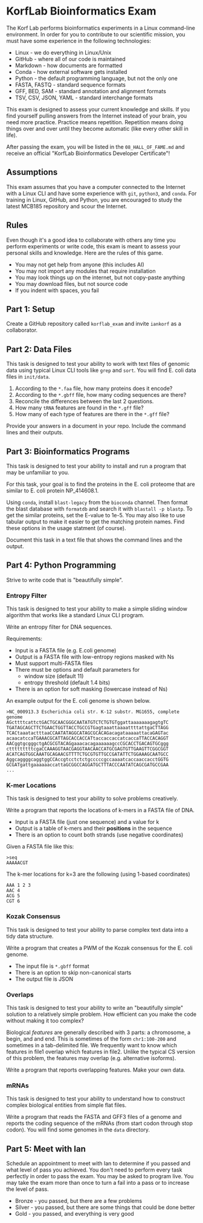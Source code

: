 KorfLab Bioinformatics Exam
===========================

The Korf Lab performs bioinformatics experiments in a Linux command-line
environment. In order for you to contribute to our scientific mission, you must
have some experience in the following technologies:

- Linux - we do everything in Linux/Unix
- GitHub - where all of our code is maintained
- Markdown - how documents are formatted
- Conda - how external software gets installed
- Python - the default programming language, but not the only one
- FASTA, FASTQ - standard sequence formats
- GFF, BED, SAM - standard annotation and alignment formats
- TSV, CSV, JSON, YAML - standard interchange formats

This exam is designed to assess your current knowledge and skills. If you find
yourself pulling answers from the Internet instead of your brain, you need more
practice. Practice means repetition. Repetition means doing things over and
over until they become automatic (like every other skill in life).

After passing the exam, you will be listed in the `08_HALL_OF_FAME.md` and
receive an official "KorfLab Bioinformatics Developer Certificate"!


## Assumptions ##

This exam assumes that you have a computer connected to the Internet with a
Linux CLI and have some experience with `git`, `python3`, and `conda`. For
training in Linux, GitHub, and Python, you are encouraged to study the latest
MCB185 repository and scour the Internet.


## Rules ##

Even though it's a good idea to collaborate with others any time you perform
experiments or write code, this exam is meant to assess your personal skills
and knowledge. Here are the rules of this game.

- You may not get help from anyone (this includes AI)
- You may not import any modules that require installation
- You may look things up on the internet, but not copy-paste anything
- You may download files, but not source code
- If you indent with spaces, you fail


## Part 1: Setup ##

Create a GitHub repository called `korflab_exam` and invite `iankorf` as a
collaborator.


## Part 2: Data Files ##

This task is designed to test your ability to work with text files of genomic
data using typical Linux CLI tools like `grep` and `sort`. You will find E.
coli data files in `init/data`.

1. According to the `*.faa` file, how many proteins does it encode?
2. According to the `*.gbff` file, how many coding sequences are there?
3. Reconcile the differences between the last 2 questions.
4. How many `tRNA` features are found in the `*.gff` file?
5. How many of each type of features are there in the `*.gff` file?

Provide your answers in a document in your repo. Include the command lines and
their outputs.


## Part 3: Bioinformatics Programs ##

This task is designed to test your ability to install and run a program that
may be unfamiliar to you.

For this task, your goal is to find the proteins in the E. coli proteome that
are similar to E. coli protein NP_414608.1.

Using `conda`, install `blast-legacy` from the `bioconda` channel. Then format
the blast database with `formatdb` and search it with `blastall -p blastp`. To
get the similar proteins, set the E-value to 1e-5. You may also like to use
tabular output to make it easier to get the matching protein names. Find these
options in the usage statment (of course).

Document this task in a text file that shows the command lines and the output.


## Part 4: Python Programming ##

Strive to write code that is "beautifully simple".

### Entropy Filter

This task is designed to test your ability to make a simple sliding window
algorithm that works like a standard Linux CLI program.

Write an entropy filter for DNA sequences.

Requirements:

- Input is a FASTA file (e.g. E.coli genome)
- Output is a FASTA file with low-entropy regions masked with Ns
- Must support multi-FASTA files
- There must be options and default parameters for
	- window size (default 11)
	- entropy threshold (default 1.4 bits)
- There is an option for soft masking (lowercase instead of Ns)

An example output for the E. coli genome is shown below.

```
>NC_000913.3 Escherichia coli str. K-12 substr. MG1655, complete genome
AGcttttcattctGACTGCAACGGGCAATATGTCTCTGTGTggattaaaaaaagagtgTC
TGATAGCAGCTTCTGAACTGGTTACCTGCCGTGagtaaattaaaattttattgaCTTAGG
TCACtaaatactttaaCCAATATAGGCATAGCGCACAGacagataaaaattacaGAGTac
acaacatccaTGAAACGCATTAGCACCACCATtaccaccaccatcaccaTTACCACAGGT
AACggtgcgggctgACGCGTACAGgaaacacagaaaaaagccCGCACCTGACAGTGCggg
ctttttttttcgaCCAAAGGTAACGAGGTAACAACCATGCGAGTGTTGAAGTTCGGCGGT
ACATCAGTGGCAAATGCAGAACGTTTTCTGCGTGTTGCCGATATTCTGGAAAGCAATGCC
AggcaggggcaggtggCCAccgtcctctctgcccccgccaaaatcaccaaccacctGGTG
GCGATgattgaaaaaaccattaGCGGCCAGGATGCTTTACCCAATATCAGCGATGCCGAA
...
```

### K-mer Locations

This task is designed to test your ability to solve problems creatively.

Write a program that reports the locations of k-mers in a FASTA file of DNA.

- Input is a FASTA file (just one sequence) and a value for k
- Output is a table of k-mers and their **positions** in the sequence
- There is an option to count both strands (use negative coordinates)

Given a FASTA file like this:

```
>seq
AAAAACGT
```

The k-mer locations for k=3 are the following (using 1-based coordinates)

```
AAA 1 2 3
AAC 4
ACG 5
CGT 6
```

### Kozak Consensus

This task is designed to test your ability to parse complex text data into a
tidy data structure.

Write a program that creates a PWM of the Kozak consensus for the E. coli
genome.

- The input file is `*.gbff` format
- There is an option to skip non-canonical starts
- The output file is JSON

### Overlaps

This task is designed to test your ability to write an "beautifully simple"
solution to a relatively simple problem. How efficient can you make the code
without making it too complex?

Biological _features_ are generally described with 3 parts: a chromosome, a
begin, and and end. This is sometimes of the form `chr1:100-200` and sometimes
in a tab-delimited file. We frequently want to know which features in file1
overlap which features in file2. Unlike the typical CS version of this problem,
the features may overlap (e.g. alternative isoforms).

Write a program that reports overlapping features. Make your own data.

### mRNAs

This task is designed to test your ability to understand how to construct
complex biological entities from simple flat files.

Write a program that reads the FASTA and GFF3 files of a genome and reports the
coding sequence of the mRNAs (from start codon through stop codon). You will
find some genomes in the `data` directory.


## Part 5: Meet with Ian ##

Schedule an appointment to meet with Ian to determine if you passed and what
level of pass you achieved. You don't need to perform every task perfectly in
order to pass the exam. You may be asked to program live. You may take the exam
more than once to turn a fail into a pass or to increase the level of pass.

- Bronze - you passed, but there are a few problems
- Silver - you passed, but there are some things that could be done better
- Gold - you passed, and everything is very good
